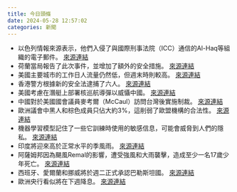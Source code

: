 ```yaml
---
title: 今日頭條
date: 2024-05-28 12:57:02
categories: 新聞            
---
```

- 以色列情報來源表示，他們入侵了與國際刑事法院（ICC）通信的Al-Haq等組織的電子郵件。 [來源連結](https://www.theguardian.com/world/article/2024/may/28/spying-hacking-intimidation-israel-war-icc-exposed)
- 荷蘭當局報告了此次事件，並增加了額外的安全措施。 [來源連結](https://www.theguardian.com/world/article/2024/may/28/spying-hacking-intimidation-israel-war-icc-exposed)
- 美國主要城市的工作日人流量仍然低，但週末時則較高。 [來源連結](https://www.theguardian.com/lifeandstyle/article/2024/may/28/lunch-break-workplace-culture)
- 香港警方根據新的安全法逮捕了六人。 [來源連結](https://www.theguardian.com/world/article/2024/may/28/hong-kong-police-arrest-six-people-under-new-security-law)
- 美國考慮在潛艇上部署核巡航導彈以威懾中國。 [來源連結](https://asiatimes.com/2024/05/us-mulls-nuke-cruise-missiles-on-subs-to-deter-china/)
- 中國對於美國國會議員麥考爾（McCaul）訪問台灣後實施制裁。 [來源連結](https://asiatimes.com/2024/05/us-lawmakers-vow-more-arms-for-taiwans-lai/)
- 歐洲議會中黑人和棕色成員只佔大約3%，這削弱了歐盟機構的合法性。 [來源連結](https://www.theguardian.com/commentisfree/article/2024/may/28/brown-muslim-european-eu-elections-institutions-far-right)
- 機器學習模型記住了一些它訓練時使用的敏感信息，可能會威脅到人們的隱私。 [來源連結](https://asiatimes.com/2024/05/big-brother-ai-machine-learning-is-coming-for-your-privacy/)
- 印度將迎來高於正常水平的季風雨。 [來源連結](https://www.thehindu.com/news/the-hindu-morning-digest-may-28-2024/article68222856.ece)
- 阿薩姆邦因為颶風Remal的影響，遭受強風和大雨襲擊，造成至少一名17歲少年死亡。 [來源連結](https://www.thehindu.com/news/national/assam/assam-rains-death-toll-cyclone-remal-weather/article68224172.ece)
- 西班牙、愛爾蘭和挪威將於週二正式承認巴勒斯坦國。 [來源連結](https://www.theguardian.com/world/live/2024/may/28/israel-gaza-war-live-spain-palestinian-state-anger-rafah-attack)
- 歐洲央行看似將在下週降息。 [來源連結](https://www.theguardian.com/business/live/2024/may/28/european-central-bank-interest-rate-cut-uk-shop-inflation-normal-levels-stock-markets-business-live)



